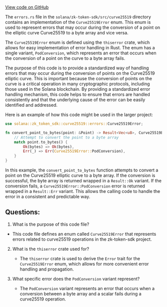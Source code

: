 
[View code on GitHub](https://github.com/solana-labs/solana/blob/master/zk-token-sdk/src/curve25519/errors.rs)

The `errors.rs` file in the `solana/zk-token-sdk/src/curve25519` directory contains an implementation of the `Curve25519Error` enum. This enum is used to represent errors that may occur during the conversion of a point on the elliptic curve Curve25519 to a byte array and vice versa. 

The `Curve25519Error` enum is defined using the `thiserror` crate, which allows for easy implementation of error handling in Rust. The enum has a single variant, `PodConversion`, which represents an error that occurs when the conversion of a point on the curve to a byte array fails. 

The purpose of this code is to provide a standardized way of handling errors that may occur during the conversion of points on the Curve25519 elliptic curve. This is important because the conversion of points on the curve is a critical operation in many cryptographic protocols, including those used in the Solana blockchain. By providing a standardized error handling mechanism, this code helps to ensure that errors are handled consistently and that the underlying cause of the error can be easily identified and addressed.

Here is an example of how this code might be used in the larger project:

```rust
use solana::zk_token_sdk::curve25519::errors::Curve25519Error;

fn convert_point_to_bytes(point: &Point) -> Result<Vec<u8>, Curve25519Error> {
    // Attempt to convert the point to a byte array
    match point.to_bytes() {
        Ok(bytes) => Ok(bytes),
        Err(_) => Err(Curve25519Error::PodConversion),
    }
}
```

In this example, the `convert_point_to_bytes` function attempts to convert a point on the Curve25519 elliptic curve to a byte array. If the conversion is successful, the byte array is returned wrapped in a `Result::Ok` variant. If the conversion fails, a `Curve25519Error::PodConversion` error is returned wrapped in a `Result::Err` variant. This allows the calling code to handle the error in a consistent and predictable way.
## Questions: 
 1. What is the purpose of this code file?
   - This code file defines an enum called `Curve25519Error` that represents errors related to curve25519 operations in the zk-token-sdk project.

2. What is the `thiserror` crate used for?
   - The `thiserror` crate is used to derive the `Error` trait for the `Curve25519Error` enum, which allows for more convenient error handling and propagation.

3. What specific error does the `PodConversion` variant represent?
   - The `PodConversion` variant represents an error that occurs when a conversion between a byte array and a scalar fails during a curve25519 operation.